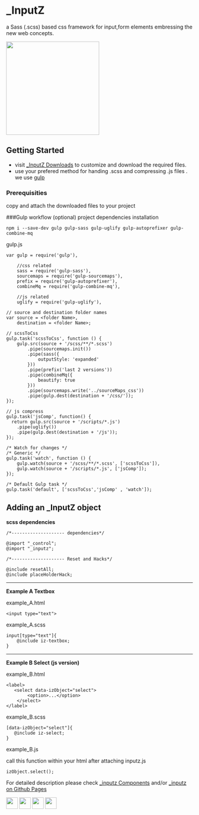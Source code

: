 # _InputZ

a Sass (.scss) based css framework for input,form elements embressing the new web concepts. 

<img src="http://siddacool.github.io/inputz-details/img/inputz_icon_nameLogo_inverted.png" height="251">





## Getting Started

* visit [_InputZ Downloads](https://inputz.herokuapp.com/download) to customize and download the required files. 
* use your prefered method for handing .scss and compressing .js files . we use [gulp](http://gulpjs.com/)

### Prerequisities

copy and attach the downloaded files to your project

###Gulp workflow (optional)
project dependencies installation
```
npm i --save-dev gulp gulp-sass gulp-uglify gulp-autoprefixer gulp-combine-mq
```

gulp.js
```
var gulp = require('gulp'),
    
    //css related
    sass = require('gulp-sass'),
    sourcemaps = require('gulp-sourcemaps'),
    prefix = require('gulp-autoprefixer'),
    combineMq = require('gulp-combine-mq'),
    
    //js related
    uglify = require('gulp-uglify'),

// source and destination folder names
var source = <folder Name>,
    destination = <folder Name>;

// scssToCss
gulp.task('scssToCss', function () {
    gulp.src(source + '/scss/**/*.scss')
        .pipe(sourcemaps.init())
        .pipe(sass({
            outputStyle: 'expanded'
        }))
        .pipe(prefix('last 2 versions'))
        .pipe(combineMq({
            beautify: true
        }))
        .pipe(sourcemaps.write('../sourceMaps_css'))
        .pipe(gulp.dest(destination + '/css/'));
});

// js compress
gulp.task('jsComp', function() {
  return gulp.src(source + '/scripts/*.js')
    .pipe(uglify())
    .pipe(gulp.dest(destination + '/js'));
});

/* Watch for changes */
/* Generic */
gulp.task('watch', function () {
    gulp.watch(source + '/scss/**/*.scss', ['scssToCss']),
    gulp.watch(source + '/scripts/*.js', ['jsComp']);
});

/* Default Gulp task */
gulp.task('default', ['scssToCss','jsComp' , 'watch']);

```
## Adding an _InputZ object
**scss dependencies**
```
/*-------------------- dependencies*/

@import "_control";
@import "_inputz";

/*-------------------- Reset and Hacks*/

@include resetAll;
@include placeHolderHack;

```
---

**Example A Textbox**

example_A.html
```
<input type="text">
```
example_A.scss
```
input[type="text"]{
    @include iz-textbox;
}

```
---
**Example B Select (js version)**

example_B.html
```
<label>
   <select data-izObject="select">
        <option>...</option>
    </select>
</label>
```
example_B.scss
```
[data-izObject="select"]{
   @include iz-select;
}
```
example_B.js

call this function within your html after attaching inputz.js
```
izObject.select();
```

For detailed description please check [_inputz Components](https://inputz.herokuapp.com/components) and/or [_inputz on Github Pages](http://siddacool.github.io/inputz-details/)

<img src="http://siddacool.github.io/inputz-details/inputz_icon.svg" height="31"> <img src="http://siddacool.github.io/inputz-details/inputz_icon.svg" height="31"> <img src="http://siddacool.github.io/inputz-details/inputz_icon.svg" height="31"> <img src="http://siddacool.github.io/inputz-details/inputz_icon.svg" height="31">
